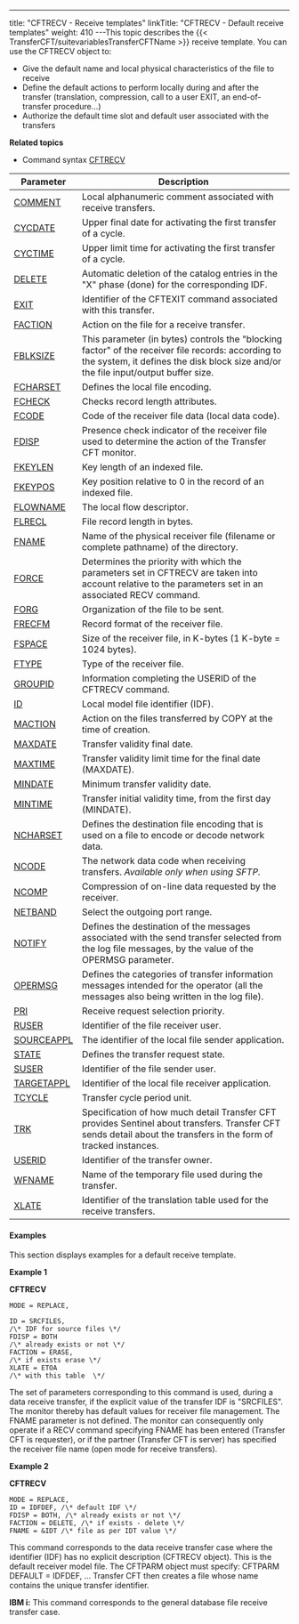 ---
title: "CFTRECV  - Receive templates"
linkTitle: "CFTRECV - Default receive templates"
weight: 410
---This topic describes the {{< TransferCFT/suitevariablesTransferCFTName  >}}
receive template. You can use the CFTRECV object to:

- Give the default
    name and local physical characteristics of the file to receive
- Define the default
    actions to perform locally during and after the transfer (translation,
    compression, call to a user EXIT, an end-of-transfer procedure...)
- Authorize the default
    time slot and default user associated with the transfers

****Related
topics****

- Command syntax
    [CFTRECV](../../../command_summary#CFTRECV)


| Parameter  | Description  |
| --- | --- |
| [COMMENT](../../../command_summary/parameter_intro/comment) | Local alphanumeric comment associated with receive transfers. |
| [CYCDATE](../../../command_summary/parameter_intro/cycdate) | Upper final date for activating the first transfer of a cycle. |
| [CYCTIME](../../../command_summary/parameter_intro/cyctime) | Upper limit time for activating the first transfer of a cycle. |
| [DELETE](../../../command_summary/parameter_intro/delete)  | Automatic deletion of the catalog entries in the "X" phase (done) for the corresponding IDF. |
| [EXIT](../../../command_summary/parameter_intro/exit) | Identifier of the CFTEXIT command associated with this transfer. |
| [FACTION](../../../command_summary/parameter_intro/faction) | Action on the file for a receive transfer. |
| [FBLKSIZE](../../../command_summary/parameter_intro/fblksize) | This parameter (in bytes) controls the "blocking factor" of the receiver file records: according to the system, it defines the disk block size and/or the file input/output buffer size. |
| [FCHARSET](../../../command_summary/parameter_intro/fcharset)  | Defines the local file encoding.  |
| [FCHECK](../../../command_summary/parameter_intro/fcheck) | Checks record length attributes. |
| [FCODE](../../../command_summary/parameter_intro/fcode#fcode_CFTSEND) | Code of the receiver file data (local data code). |
| [FDISP](../../../command_summary/parameter_intro/fdisp#fdisp_CFTRECV) | Presence check indicator of the receiver file used to determine the action of the Transfer CFT monitor. |
| [FKEYLEN](../../../command_summary/parameter_intro/fkeylen)  | Key length of an indexed file. |
| [FKEYPOS](../../../command_summary/parameter_intro/fkeypos#fkeypos) | Key position relative to 0 in the record of an indexed file. |
| [FLOWNAME](../../../command_summary/parameter_intro/flowname)  | The local flow descriptor.  |
| [FLRECL](../../../command_summary/parameter_intro/flrec#flrecl)  | File record length in bytes. |
| [FNAME](../../../command_summary/parameter_intro/fname#fname%20CFTSEND__CFTRECV__CFTISEND) | Name of the physical receiver file (filename or complete pathname) of the directory. |
| [FORCE](../../../command_summary/parameter_intro/force)  | Determines the priority with which the parameters set in CFTRECV are taken into account relative to the parameters set in an associated RECV command. |
| [FORG](../../../command_summary/parameter_intro/forg)  | Organization of the file to be sent. |
| [FRECFM](../../../command_summary/parameter_intro/frecfm)  | Record format of the receiver file. |
| [FSPACE](../../../command_summary/parameter_intro/fspace)  | Size of the receiver file, in K-bytes (1 K-byte = 1024 bytes). |
| [FTYPE](../../../command_summary/parameter_intro/ftype#ftype) | Type of the receiver file. |
| [GROUPID](../../../command_summary/parameter_intro/groupid) | Information completing the USERID of the CFTRECV command. |
| [ID](../../../command_summary/parameter_intro/id#id_CFTSEND)  | Local model file identifier (IDF). |
| [MACTION](../../../command_summary/parameter_intro/maction)  | Action on the files transferred by COPY at the time of creation. |
| [MAXDATE](../../../command_summary/parameter_intro/maxdate) | Transfer validity final date. |
| [MAXTIME](../../../command_summary/parameter_intro/maxtime) | Transfer validity limit time for the final date (MAXDATE). |
| [MINDATE](../../../command_summary/parameter_intro/mindate) | Minimum transfer validity date. |
| [MINTIME](../../../command_summary/parameter_intro/mintime) | Transfer initial validity time, from the first day (MINDATE). |
| [NCHARSET](../../../command_summary/parameter_intro/ncharset)  | Defines the destination file encoding that is used on a file to encode or decode network data.  |
| [NCODE](../../../command_summary/parameter_intro/ncode)  | The network data code when receiving transfers. *Available only when using SFTP.*  |
| [NCOMP](../../../command_summary/parameter_intro/ncomp) | Compression of on-line data requested by the receiver. |
| [NETBAND](../../../command_summary/parameter_intro/netband) | Select the outgoing port range. |
| [NOTIFY](../../../command_summary/parameter_intro/notify) | Defines the destination of the messages associated with the send transfer selected from the log file messages, by the value of the OPERMSG parameter. |
| [OPERMSG](../../../command_summary/parameter_intro/opermsg)  | Defines the categories of transfer information messages intended for the operator (all the messages also being written in the log file). |
| [PRI](../../../command_summary/parameter_intro/pri) | Receive request selection priority. |
| [RUSER](../../../command_summary/parameter_intro/ruser) | Identifier of the file receiver user. |
| [SOURCEAPPL](../../../command_summary/parameter_intro/sourceappl)  | The identifier of the local file sender application.  |
| [STATE](../../../command_summary/parameter_intro/state)  | Defines the transfer request state. |
| [SUSER](../../../command_summary/parameter_intro/suser)  | Identifier of the file sender user. |
| [TARGETAPPL](../../../command_summary/parameter_intro/targetappl)  | Identifier of the local file receiver application.  |
| [TCYCLE](../../../command_summary/parameter_intro/tcycle)  | Transfer cycle period unit. |
| [TRK](../../../command_summary/parameter_intro/trk)  | Specification of how much detail Transfer CFT provides Sentinel about transfers. Transfer CFT sends detail about the transfers in the form of tracked instances. |
| [USERID](../../../command_summary/parameter_intro/userid#userid_CFTRECV) | Identifier of the transfer owner. |
| [WFNAME](../../../command_summary/parameter_intro/wfname)  | Name of the temporary file used during the transfer. |
| [XLATE](../../../command_summary/parameter_intro/xlate)  | Identifier of the translation table used for the receive transfers. |


#### Examples

This section displays examples for a default receive template.

****Example 1****

****CFTRECV****

```
MODE = REPLACE,
 
ID = SRCFILES,
/\* IDF for source files \*/
FDISP = BOTH
/\* already exists or not \*/
FACTION = ERASE,
/\* if exists erase \*/
XLATE = ETOA
/\* with this table  \*/
```

The set of parameters corresponding to this command is used, during
a data receive transfer, if the explicit value of the transfer IDF is
"SRCFILES".  
The monitor thereby has default values for receiver file management. The
FNAME parameter is not defined. The monitor can consequently only operate
if a RECV command specifying FNAME has been entered (Transfer CFT is requester),
or if the partner (Transfer CFT is server) has specified the receiver
file name (open mode for receive transfers).

****Example 2****

****CFTRECV****

```
MODE = REPLACE,
ID = IDFDEF, /\* default IDF \*/
FDISP = BOTH, /\* already exists or not \*/
FACTION = DELETE, /\* if exists - delete \*/
FNAME = &IDT /\* file as per IDT value \*/
```

This command corresponds to the data receive transfer case where the
identifier (IDF) has no explicit description (CFTRECV object). This is
the default receiver model file. The CFTPARM object must specify: CFTPARM
DEFAULT = IDFDEF, ... Transfer CFT then creates a file whose name contains
the unique transfer identifier.

**IBM i:** This command corresponds
to the general database file receive transfer case.
